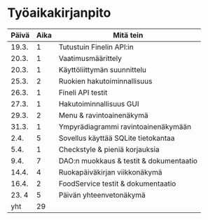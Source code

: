 # Työaikakirjanpito

| Päivä | Aika	| Mitä tein  |
| - | - | - |
| 19.3. | 1 | Tutustuin Finelin API:in |
| 20.3.	| 1	| Vaatimusmäärittely |	
| 20.3. | 1	| Käyttöliittymän suunnittelu |
| 25.3. | 2 | Ruokien hakutoiminnallisuus |
| 26.3. | 1 | Fineli API testit |
| 27.3. | 1 | Hakutoiminnallisuus GUI |
| 29.3. | 2 | Menu & ravintoainenäkymä |
| 31.3. | 1 | Ympyrädiagrammi ravintoainenäkymään |
| 2.4. | 5 | Sovellus käyttää SQLite tietokantaa |
| 5.4. | 1 | Checkstyle & pieniä korjauksia |
| 9.4. | 7 | DAO:n muokkaus & testit & dokumentaatio |
| 14.4. | 4 | Ruokapäiväkirjan viikkonäkymä |
| 16.4. | 2 | FoodService testit & dokumentaatio |
| 23. 4 | 5 | Päivän yhteenvetonäkymä |
| yht   | 29 | |

